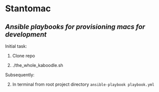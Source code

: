 # Stantomac
## _Ansible playbooks for provisioning macs for development_

Initial task:

1. Clone repo

2. ./the_whole_kaboodle.sh

Subsequently: 

2. In terminal from root project directory `ansible-playbook playbook.yml`
